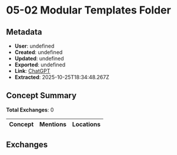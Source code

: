 # **05-02 Modular Templates Folder**

## Metadata

- **User**: undefined
- **Created**: undefined
- **Updated**: undefined
- **Exported**: undefined
- **Link**: [ChatGPT](undefined)
- **Extracted**: 2025-10-25T18:34:48.267Z

## Concept Summary

**Total Exchanges**: 0

| Concept | Mentions | Locations |
|---------|----------|----------|

## Exchanges

